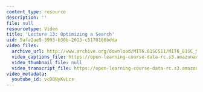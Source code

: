 ```yaml
---
content_type: resource
description: ''
file: null
resourcetype: Video
title: 'Lecture 13: Optimizing a Search'
uid: 5afa2ae9-3993-b30b-2613-c5170166bdda
video_files:
  archive_url: http://www.archive.org/download/MIT6.01SCS11/MIT6_01SC_S11_lec13_300k.mp4
  video_captions_file: https://open-learning-course-data-rc.s3.amazonaws.com/6-01sc-introduction-to-electrical-engineering-and-computer-science-i-spring-2011/5b20e641a851523384e21130234a36d3_vcDBNyKvLcs.vtt
  video_thumbnail_file: null
  video_transcript_file: https://open-learning-course-data-rc.s3.amazonaws.com/6-01sc-introduction-to-electrical-engineering-and-computer-science-i-spring-2011/e73110ccec849d522eb4457d736bfe20_vcDBNyKvLcs.pdf
video_metadata:
  youtube_id: vcDBNyKvLcs
---
```

